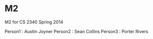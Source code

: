 M2
==

M2 for CS 2340 Spring 2014

Person1 : Austin Joyner
Person2 : Sean Collins
Person3 : Porter Rivers
